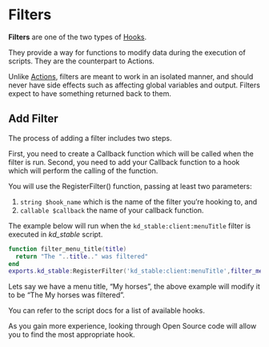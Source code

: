 # Filters

**Filters** are one of the two types of [Hooks](hooks).

They provide a way for functions to modify data during the execution of scripts. They are the counterpart to Actions.

Unlike [Actions](actions), filters are meant to work in an isolated manner, and should never have side effects such as affecting global variables and output. Filters expect to have something returned back to them.

## Add Filter
The process of adding a filter includes two steps.

First, you need to create a Callback function which will be called when the filter is run. Second, you need to add your Callback function to a hook which will perform the calling of the function.

You will use the RegisterFilter() function, passing at least two parameters:

1. `string $hook_name` which is the name of the filter you’re hooking to, and
2. `callable $callback` the name of your callback function.

The example below will run when the `kd_stable:client:menuTitle` filter is executed in *kd_stable* script.

```lua
function filter_menu_title(title)
  return "The "..title.." was filtered"
end
exports.kd_stable:RegisterFilter('kd_stable:client:menuTitle',filter_menu_title)
```
Lets say we have a menu title, “My horses”, the above example will modify it to be “The My horses was filtered”.

You can refer to the script docs for a list of available hooks.

As you gain more experience, looking through Open Source code will allow you to find the most appropriate hook.

